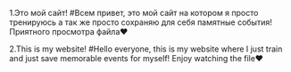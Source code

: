 1.Это мой сайт!
#Всем привет, это мой сайт на котором я просто тренируюсь а так же просто сохраняю для себя памятные события! Приятного просмотра файла♥

2.This is my website!
#Hello everyone, this is my website where I just train and just save memorable events for myself! Enjoy watching the file♥

